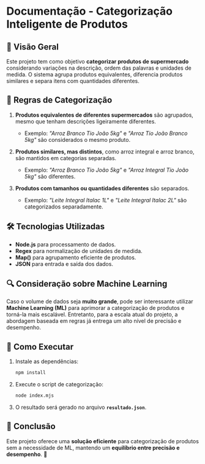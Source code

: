 # Documentação - Categorização Inteligente de Produtos

## 📌 Visão Geral
Este projeto tem como objetivo **categorizar produtos de supermercado** considerando variações na descrição, ordem das palavras e unidades de medida. O sistema agrupa produtos equivalentes, diferencia produtos similares e separa itens com quantidades diferentes.

## 🎯 Regras de Categorização
1. **Produtos equivalentes de diferentes supermercados** são agrupados, mesmo que tenham descrições ligeiramente diferentes.
   - Exemplo: *"Arroz Branco Tio João 5kg"* e *"Arroz Tio João Branco 5kg"* são considerados o mesmo produto.

2. **Produtos similares, mas distintos**, como arroz integral e arroz branco, são mantidos em categorias separadas.
   - Exemplo: *"Arroz Branco Tio João 5kg"* e *"Arroz Integral Tio João 5kg"* são diferentes.

3. **Produtos com tamanhos ou quantidades diferentes** são separados.
   - Exemplo: *"Leite Integral Italac 1L"* e *"Leite Integral Italac 2L"* são categorizados separadamente.

## 🛠 Tecnologias Utilizadas
- **Node.js** para processamento de dados.
- **Regex** para normalização de unidades de medida.
- **Map()** para agrupamento eficiente de produtos.
- **JSON** para entrada e saída dos dados.

## 🔍 Consideração sobre Machine Learning

Caso o volume de dados seja **muito grande**, pode ser interessante utilizar **Machine Learning (ML)** para aprimorar a categorização de produtos e torná-la mais escalável. Entretanto, para a escala atual do projeto, a abordagem baseada em regras já entrega um alto nível de precisão e desempenho.

## 📄 Como Executar
1. Instale as dependências:
   ```bash
   npm install
   ```
2. Execute o script de categorização:
   ```bash
   node index.mjs
   ```
3. O resultado será gerado no arquivo **`resultado.json`**.

## 📌 Conclusão
Este projeto oferece uma **solução eficiente** para categorização de produtos sem a necessidade de ML, mantendo um **equilíbrio entre precisão e desempenho**. 🚀

